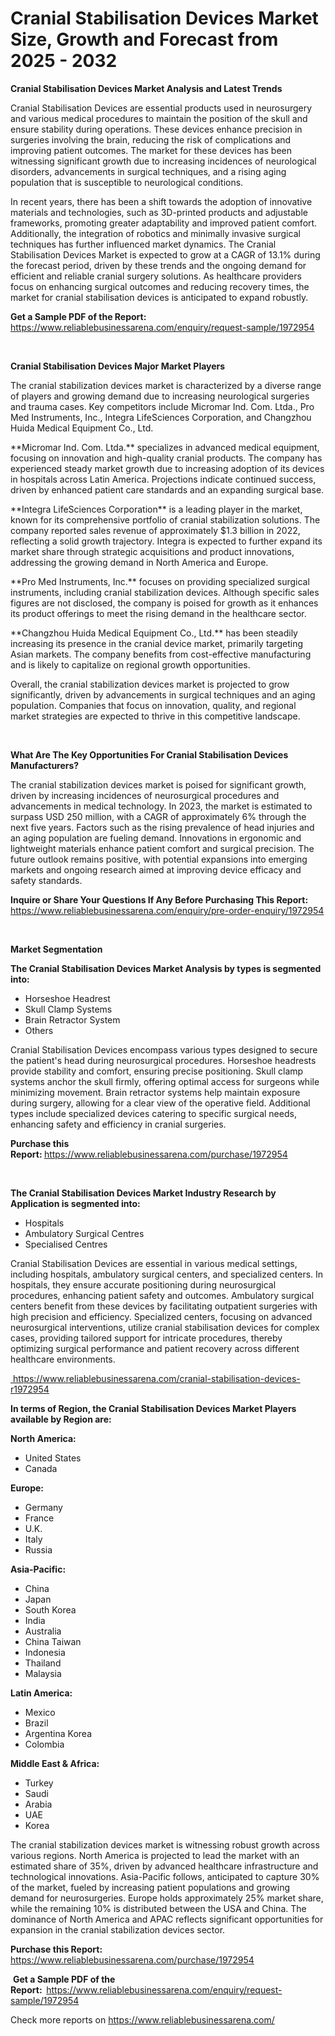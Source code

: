 <p><h1>Cranial Stabilisation Devices Market Size, Growth and Forecast from 2025 - 2032</h1></p><p><strong>Cranial Stabilisation Devices Market Analysis and Latest Trends</strong></p>
<p><p>Cranial Stabilisation Devices are essential products used in neurosurgery and various medical procedures to maintain the position of the skull and ensure stability during operations. These devices enhance precision in surgeries involving the brain, reducing the risk of complications and improving patient outcomes. The market for these devices has been witnessing significant growth due to increasing incidences of neurological disorders, advancements in surgical techniques, and a rising aging population that is susceptible to neurological conditions.</p><p>In recent years, there has been a shift towards the adoption of innovative materials and technologies, such as 3D-printed products and adjustable frameworks, promoting greater adaptability and improved patient comfort. Additionally, the integration of robotics and minimally invasive surgical techniques has further influenced market dynamics. The Cranial Stabilisation Devices Market is expected to grow at a CAGR of 13.1% during the forecast period, driven by these trends and the ongoing demand for efficient and reliable cranial surgery solutions. As healthcare providers focus on enhancing surgical outcomes and reducing recovery times, the market for cranial stabilisation devices is anticipated to expand robustly.</p></p>
<p><strong>Get a Sample PDF of the Report:&nbsp;</strong> <a href="https://www.reliablebusinessarena.com/enquiry/request-sample/1972954?utm_campaign=3118&utm_medium=2&utm_source=Github&utm_content=ia&utm_term=05032025&utm_id=cranial-stabilisation-devices">https://www.reliablebusinessarena.com/enquiry/request-sample/1972954</a></p>
<p>&nbsp;</p>
<p><strong>Cranial Stabilisation Devices Major Market Players</strong></p>
<p><p>The cranial stabilization devices market is characterized by a diverse range of players and growing demand due to increasing neurological surgeries and trauma cases. Key competitors include Micromar Ind. Com. Ltda., Pro Med Instruments, Inc., Integra LifeSciences Corporation, and Changzhou Huida Medical Equipment Co., Ltd.</p><p>**Micromar Ind. Com. Ltda.** specializes in advanced medical equipment, focusing on innovation and high-quality cranial products. The company has experienced steady market growth due to increasing adoption of its devices in hospitals across Latin America. Projections indicate continued success, driven by enhanced patient care standards and an expanding surgical base.</p><p>**Integra LifeSciences Corporation** is a leading player in the market, known for its comprehensive portfolio of cranial stabilization solutions. The company reported sales revenue of approximately $1.3 billion in 2022, reflecting a solid growth trajectory. Integra is expected to further expand its market share through strategic acquisitions and product innovations, addressing the growing demand in North America and Europe.</p><p>**Pro Med Instruments, Inc.** focuses on providing specialized surgical instruments, including cranial stabilization devices. Although specific sales figures are not disclosed, the company is poised for growth as it enhances its product offerings to meet the rising demand in the healthcare sector.</p><p>**Changzhou Huida Medical Equipment Co., Ltd.** has been steadily increasing its presence in the cranial device market, primarily targeting Asian markets. The company benefits from cost-effective manufacturing and is likely to capitalize on regional growth opportunities.</p><p>Overall, the cranial stabilization devices market is projected to grow significantly, driven by advancements in surgical techniques and an aging population. Companies that focus on innovation, quality, and regional market strategies are expected to thrive in this competitive landscape.</p></p>
<p>&nbsp;</p>
<p><strong>What Are The Key Opportunities For Cranial Stabilisation Devices Manufacturers?</strong></p>
<p><p>The cranial stabilization devices market is poised for significant growth, driven by increasing incidences of neurosurgical procedures and advancements in medical technology. In 2023, the market is estimated to surpass USD 250 million, with a CAGR of approximately 6% through the next five years. Factors such as the rising prevalence of head injuries and an aging population are fueling demand. Innovations in ergonomic and lightweight materials enhance patient comfort and surgical precision. The future outlook remains positive, with potential expansions into emerging markets and ongoing research aimed at improving device efficacy and safety standards.</p></p>
<p><strong>Inquire or Share Your Questions If Any Before Purchasing This Report:</strong> <a href="https://www.reliablebusinessarena.com/enquiry/pre-order-enquiry/1972954?utm_campaign=3118&utm_medium=2&utm_source=Github&utm_content=ia&utm_term=05032025&utm_id=cranial-stabilisation-devices">https://www.reliablebusinessarena.com/enquiry/pre-order-enquiry/1972954</a></p>
<p>&nbsp;</p>
<p><strong>Market Segmentation</strong></p>
<p><strong>The Cranial Stabilisation Devices Market Analysis by types is segmented into:</strong></p>
<p><ul><li>Horseshoe Headrest</li><li>Skull Clamp Systems</li><li>Brain Retractor System</li><li>Others</li></ul></p>
<p><p>Cranial Stabilisation Devices encompass various types designed to secure the patient's head during neurosurgical procedures. Horseshoe headrests provide stability and comfort, ensuring precise positioning. Skull clamp systems anchor the skull firmly, offering optimal access for surgeons while minimizing movement. Brain retractor systems help maintain exposure during surgery, allowing for a clear view of the operative field. Additional types include specialized devices catering to specific surgical needs, enhancing safety and efficiency in cranial surgeries.</p></p>
<p><strong>Purchase this Report:&nbsp;</strong><a href="https://www.reliablebusinessarena.com/purchase/1972954?utm_campaign=3118&utm_medium=2&utm_source=Github&utm_content=ia&utm_term=05032025&utm_id=cranial-stabilisation-devices">https://www.reliablebusinessarena.com/purchase/1972954</a></p>
<p>&nbsp;</p>
<p><strong>The Cranial Stabilisation Devices Market Industry Research by Application is segmented into:</strong></p>
<p><ul><li>Hospitals</li><li>Ambulatory Surgical Centres</li><li>Specialised Centres</li></ul></p>
<p><p>Cranial Stabilisation Devices are essential in various medical settings, including hospitals, ambulatory surgical centers, and specialized centers. In hospitals, they ensure accurate positioning during neurosurgical procedures, enhancing patient safety and outcomes. Ambulatory surgical centers benefit from these devices by facilitating outpatient surgeries with high precision and efficiency. Specialized centers, focusing on advanced neurosurgical interventions, utilize cranial stabilisation devices for complex cases, providing tailored support for intricate procedures, thereby optimizing surgical performance and patient recovery across different healthcare environments.</p></p>
<p><a href="https://www.reliablebusinessarena.com/cranial-stabilisation-devices-r1972954?utm_campaign=3118&utm_medium=2&utm_source=Github&utm_content=ia&utm_term=05032025&utm_id=cranial-stabilisation-devices">&nbsp;https://www.reliablebusinessarena.com/cranial-stabilisation-devices-r1972954</a></p>
<p><strong>In terms of Region, the Cranial Stabilisation Devices Market Players available by Region are:</strong></p>
<p>
    <p> <strong> North America: </strong>
        <ul>
            <li>United States</li>
            <li>Canada</li>
        </ul>
        </p> 
    <p> <strong> Europe: </strong>
        <ul>
            <li>Germany</li>
            <li>France</li>
            <li>U.K.</li>
            <li>Italy</li>
            <li>Russia</li>
        </ul>
        </p> 
    <p> <strong> Asia-Pacific: </strong>
        <ul>
            <li>China</li>
            <li>Japan</li>
            <li>South Korea</li>
            <li>India</li>
            <li>Australia</li>
            <li>China Taiwan</li>
            <li>Indonesia</li>
            <li>Thailand</li>
            <li>Malaysia</li>
        </ul>
        </p> 
    <p> <strong> Latin America: </strong>
        <ul>
            <li>Mexico</li>
            <li>Brazil</li>
            <li>Argentina Korea</li>
            <li>Colombia</li>
        </ul>
        </p> 
    <p> <strong> Middle East & Africa: </strong>
        <ul>
            <li>Turkey</li>
            <li>Saudi</li>
            <li>Arabia</li>
            <li>UAE</li>
            <li>Korea</li>
        </ul>
    </p>
    </p>
<p><p>The cranial stabilization devices market is witnessing robust growth across various regions. North America is projected to lead the market with an estimated share of 35%, driven by advanced healthcare infrastructure and technological innovations. Asia-Pacific follows, anticipated to capture 30% of the market, fueled by increasing patient populations and growing demand for neurosurgeries. Europe holds approximately 25% market share, while the remaining 10% is distributed between the USA and China. The dominance of North America and APAC reflects significant opportunities for expansion in the cranial stabilization devices sector.</p></p>
<p><strong>Purchase this Report: </strong><a href="https://www.reliablebusinessarena.com/purchase/1972954?utm_campaign=3118&utm_medium=2&utm_source=Github&utm_content=ia&utm_term=05032025&utm_id=cranial-stabilisation-devices">https://www.reliablebusinessarena.com/purchase/1972954</a></p>
<p>&nbsp;<strong>Get a Sample PDF of the Report:&nbsp;&nbsp;</strong><a href="https://www.reliablebusinessarena.com/enquiry/request-sample/1972954?utm_campaign=3118&utm_medium=2&utm_source=Github&utm_content=ia&utm_term=05032025&utm_id=cranial-stabilisation-devices">https://www.reliablebusinessarena.com/enquiry/request-sample/1972954</a></p>
<p><strong></strong></p>
<p>Check more reports on <a href="https://www.reliablebusinessarena.com/?utm_campaign=3118&utm_medium=2&utm_source=Github&utm_content=ia&utm_term=05032025&utm_id=cranial-stabilisation-devices">https://www.reliablebusinessarena.com/</a></p>